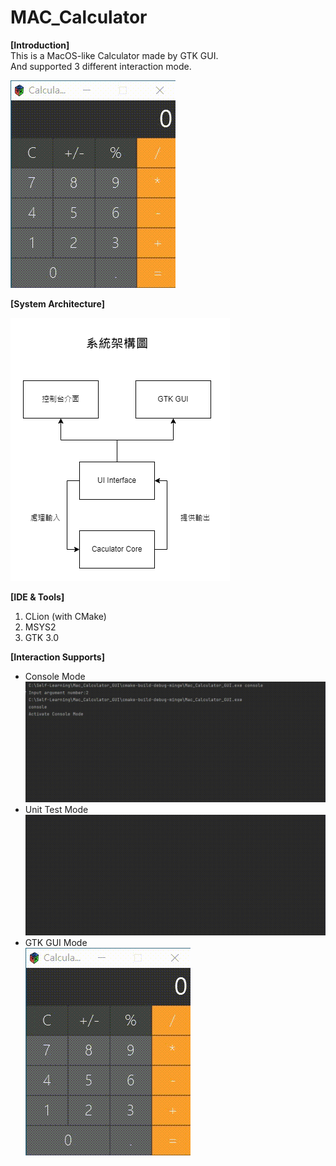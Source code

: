 # MAC_Calculator


**[Introduction]**<br>
This is a MacOS-like Calculator made by GTK GUI. <br>
And supported 3 different interaction mode.

![image](https://github.com/BowDer1118/MAC_Calculator/blob/cef2bdb7e5dc2345b4996826cb2d358f52fe1920/images/Demo.gif)

**[System Architecture]**

![image](https://github.com/BowDer1118/MAC_Calculator/blob/cef2bdb7e5dc2345b4996826cb2d358f52fe1920/images/%E7%B3%BB%E7%B5%B1%E6%9E%B6%E6%A7%8B%E5%9C%96.png)

**[IDE & Tools]**
1. CLion (with CMake)
2. MSYS2
3. GTK 3.0

**[Interaction Supports]**
- Console Mode
![image](https://github.com/BowDer1118/MAC_Calculator/blob/cef2bdb7e5dc2345b4996826cb2d358f52fe1920/images/ConsoleDemo.gif)
- Unit Test Mode
![image](https://github.com/BowDer1118/MAC_Calculator/blob/cef2bdb7e5dc2345b4996826cb2d358f52fe1920/images/UnitTestDemo.gif)
- GTK GUI Mode <br>
![image](https://github.com/BowDer1118/MAC_Calculator/blob/cef2bdb7e5dc2345b4996826cb2d358f52fe1920/images/Demo.gif)
